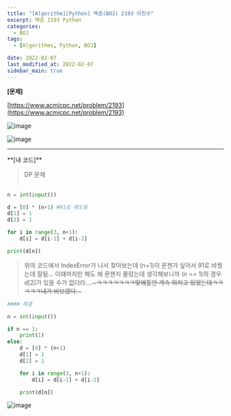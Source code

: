 ```yaml
---
title: "[Algorithm][Python] 백준(BOJ) 2193 이친수"
excerpt: 백준 2193 Python
categories:
  - BOJ
tags:
  - [Algorithms, Python, BOJ]

date: 2022-02-07
last_modified_at: 2022-02-07
sidebar_main: true
---
```


**[문제]**

[https://www.acmicpc.net/problem/2193](https://www.acmicpc.net/problem/2193)

![image](https://user-images.githubusercontent.com/31675698/152733170-705052ed-f085-42f1-9269-e04ea7203648.png)

![image](https://user-images.githubusercontent.com/31675698/152733212-df14e362-bc0d-4fc3-820f-c10c7ff2b477.png)

<hr>
**[내 코드]**

> DP 문제<br/><br/>

```python
n = int(input())

d = [0] * (n+1) #91로 해도됨
d[1] = 1
d[2] = 1

for i in range(3, n+1):
    d[i] = d[i-1] + d[i-2]

print(d[n])
```

> 위의 코드에서 IndexError가 나서 찾아보는데 (n+1)이 문젠가 싶어서 91로 바꿨는데 잘됨... 이떄까지만 해도 왜 문젠지 몰랐는데 생각해보니까 (n == 1)의 경우 d[2]가 있을 수가 없더라....~~~ㅋㅋㅋㅋㅋㅋㅋ맞왜틀만 계속 외치고 있었는데ㅋㅋㅋㅋㅋ내가 바보였다.~~~

```python
#### 해결

n = int(input())

if n == 1:
    print(1)
else:
    d = [0] * (n+1)
    d[1] = 1
    d[2] = 1

    for i in range(3, n+1):
        d[i] = d[i-1] + d[i-2]

    print(d[n])
```

![image](https://user-images.githubusercontent.com/31675698/152732959-4e307eda-fb06-4b37-878d-3c62c691fc2c.png)
